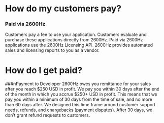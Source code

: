 # How do my customers pay?
### Paid via 2600Hz
Customers pay a fee to use your application. Customers evaluate and purchase these applications directly from 2600Hz. Paid via 2600Hz applications use the 2600Hz Licensing API. 2600Hz provides automated sales and licensing reports to you as a vendor.

# How do I get paid?
###nPayment to Developer
2600Hz owes you remittance for your sales after you reach $250 USD in profit. We pay you within 30 days after the end of the month in which you accrue $250+ USD in profit. This means that we pay you within a minimum of 30 days from the time of sale, and no more than 60 days after. We designed this time frame around customer support needs, refunds, and chargebacks (payment disputes). After 30 days, we don’t grant refund requests to customers.
